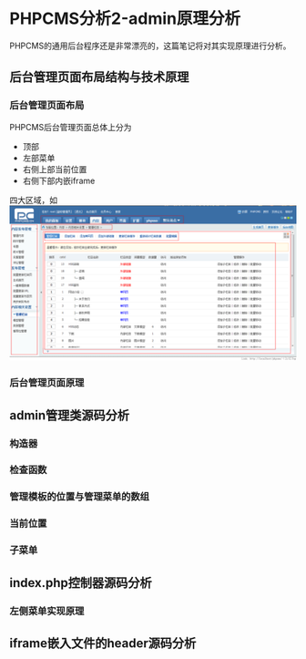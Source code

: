 # PHPCMS分析2-admin原理分析

PHPCMS的通用后台程序还是非常漂亮的，这篇笔记将对其实现原理进行分析。

## 后台管理页面布局结构与技术原理

### 后台管理页面布局
PHPCMS后台管理页面总体上分为

* 顶部
* 左部菜单
* 右侧上部当前位置
* 右侧下部内嵌iframe

四大区域，如![phpcms_admin_layout](https://github.com/newbienewbie/notes/raw/master/ProgrammingLanguage/PHP/PHPCMS/img/PHPCMS_admin_layout.png)


### 后台管理页面原理

## admin管理类源码分析
### 构造器
### 检查函数
### 管理模板的位置与管理菜单的数组
### 当前位置
### 子菜单

## index.php控制器源码分析
### 左侧菜单实现原理


## iframe嵌入文件的header源码分析
